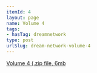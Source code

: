 ```yaml
---
itemId: 4
layout: page
name: Volume 4
tags:
- hasTag: dreamnetwork
type: post
urlSlug: dream-network-volume-4
---
```

<a href="files/Volume_4.zip" download>Volume 4 (.zip file, 6mb</a>